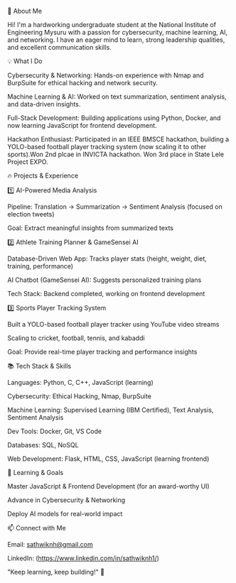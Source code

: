 🚀 About Me

Hi! I'm a hardworking undergraduate student at the National Institute of Engineering Mysuru with a passion for cybersecurity, machine learning, AI, and networking. I have an eager mind to learn, strong leadership qualities, and excellent communication skills.

💡 What I Do

Cybersecurity & Networking: Hands-on experience with Nmap and BurpSuite for ethical hacking and network security.

Machine Learning & AI: Worked on text summarization, sentiment analysis, and data-driven insights.

Full-Stack Development: Building applications using Python, Docker, and now learning JavaScript for frontend development.

Hackathon Enthusiast: Participated in an IEEE BMSCE hackathon, building a YOLO-based football player tracking system (now scaling it to other sports).Won 2nd plcae in INVICTA hackathon. Won 3rd place in State Lele Project EXPO.

🔥 Projects & Experience

1️⃣ AI-Powered Media Analysis

Pipeline: Translation → Summarization → Sentiment Analysis (focused on election tweets)

Goal: Extract meaningful insights from summarized texts

2️⃣ Athlete Training Planner & GameSensei AI

Database-Driven Web App: Tracks player stats (height, weight, diet, training, performance)

AI Chatbot (GameSensei AI): Suggests personalized training plans

Tech Stack: Backend completed, working on frontend development

3️⃣ Sports Player Tracking System

Built a YOLO-based football player tracker using YouTube video streams

Scaling to cricket, football, tennis, and kabaddi

Goal: Provide real-time player tracking and performance insights

📚 Tech Stack & Skills

Languages: Python, C, C++, JavaScript (learning)

Cybersecurity: Ethical Hacking, Nmap, BurpSuite

Machine Learning: Supervised Learning (IBM Certified), Text Analysis, Sentiment Analysis

Dev Tools: Docker, Git, VS Code

Databases: SQL, NoSQL

Web Development: Flask, HTML, CSS, JavaScript (learning frontend)

🎯 Learning & Goals

Master JavaScript & Frontend Development (for an award-worthy UI)

Advance in Cybersecurity & Networking

Deploy AI models for real-world impact

📫 Connect with Me

Email: sathwiknh@gmail.com

LinkedIn: (https://www.linkedin.com/in/sathwiknh1/)



"Keep learning, keep building!" 🚀
<!---
Sathwik612/Sathwik612 is a ✨ special ✨ repository because its `README.md` (this file) appears on your GitHub profile.
You can click the Preview link to take a look at your changes.
--->
